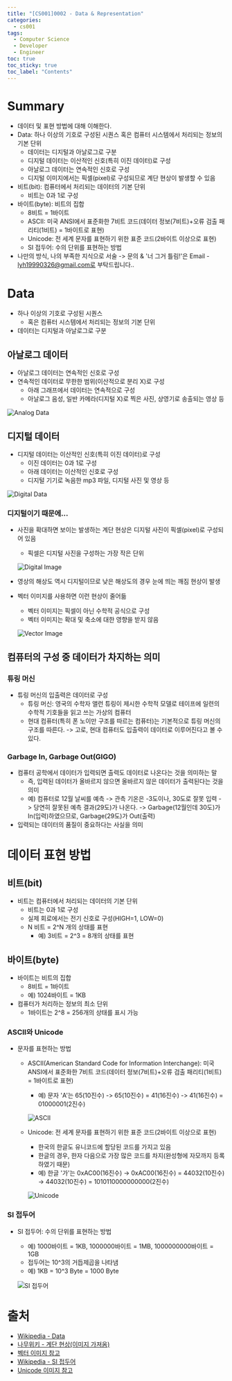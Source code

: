 ```yaml
---
title: "[CS001]0002 - Data & Representation"
categories:
  - cs001
tags:
  - Computer Science
  - Developer
  - Engineer
toc: true
toc_sticky: true
toc_label: "Contents"
---
```


# Summary
- 데이터 및 표현 방법에 대해 이해한다.
- Data: 하나 이상의 기호로 구성된 시퀀스 혹은 컴퓨터 시스템에서 처리되는 정보의 기본 단위
  - 데이터는 디지털과 아날로그로 구분
  - 디지털 데이터는 이산적인 신호(특히 이진 데이터)로 구성
  - 아날로그 데이터는 연속적인 신호로 구성
  - 디지털 이미지에서는 픽셀(pixel)로 구성되므로 계단 현상이 발생할 수 있음
- 비트(bit): 컴퓨터에서 처리되는 데이터의 기본 단위
  - 비트는 0과 1로 구성
- 바이트(byte): 비트의 집합
  - 8비트 = 1바이트
  - ASCII: 미국 ANSI에서 표준화한 7비트 코드(데이터 정보(7비트)+오류 검출 패리티(1비트) = 1바이트로 표현)
  - Unicode: 전 세계 문자를 표현하기 위한 표준 코드(2바이트 이상으로 표현)
  - SI 접두어: 수의 단위를 표현하는 방법
- 나만의 방식, 나의 부족한 지식으로 서술 -> 문의 & '너 그거 틀림!'은 Email - lyh19990326@gmail.com로 부탁드립니다..

# Data
- 하나 이상의 기호로 구성된 시퀀스
  - 혹은 컴퓨터 시스템에서 처리되는 정보의 기본 단위
- 데이터는 디지털과 아날로그로 구분

## 아날로그 데이터
- 아날로그 데이터는 연속적인 신호로 구성
- 연속적인 데이터로 무한한 범위(이산적으로 분리 X)로 구성
  - 아래 그래프에서 데이터는 연속적으로 구성
  - 아날로그 음성, 일반 카메라(디지털 X)로 찍은 사진, 상영기로 송출되는 영상 등

![Analog Data](https://github.com/NewPlus/NewPlus.github.io/blob/master/_posts/img/analog_data.png?raw=true)

## 디지털 데이터
- 디지털 데이터는 이산적인 신호(특히 이진 데이터)로 구성
  - 이진 데이터는 0과 1로 구성
  - 아래 데이터는 이산적인 신호로 구성
  - 디지털 기기로 녹음한 mp3 파일, 디지털 사진 및 영상 등

![Digital Data](https://github.com/NewPlus/NewPlus.github.io/blob/master/_posts/img/digital_data.png?raw=true)

### 디지털이기 때문에...
- 사진을 확대하면 보이는 발생하는 계단 현상은 디지털 사진이 픽셀(pixel)로 구성되어 있음
  - 픽셀은 디지털 사진을 구성하는 가장 작은 단위

  ![Digital Image](https://github.com/NewPlus/NewPlus.github.io/blob/master/_posts/img/digital_image.png?raw=true)

- 영상의 해상도 역시 디지털이므로 낮은 해상도의 경우 눈에 띄는 깨짐 현상이 발생
- 벡터 이미지를 사용하면 이런 현상이 줄어듦
  - 벡터 이미지는 픽셀이 아닌 수학적 공식으로 구성
  - 벡터 이미지는 확대 및 축소에 대한 영향을 받지 않음

  ![Vector Image](https://github.com/NewPlus/NewPlus.github.io/blob/master/_posts/img/vector_image.png?raw=true)

## 컴퓨터의 구성 중 데이터가 차지하는 의미
### 튜링 머신
- 튜링 머신의 입출력은 데이터로 구성
  - 튜링 머신: 영국의 수학자 앨런 튜링이 제시한 수학적 모델로 테이프에 일련의 수학적 기호들을 읽고 쓰는 가상의 컴퓨터
  - 현대 컴퓨터(특히 폰 노이만 구조를 따르는 컴퓨터)는 기본적으로 튜링 머신의 구조를 따른다. -> 고로, 현대 컴퓨터도 입출력이 데이터로 이루어진다고 볼 수 있다.

### Garbage In, Garbage Out(GIGO)
- 컴퓨터 공학에서 데이터가 입력되면 출력도 데이터로 나온다는 것을 의미하는 말
  - 즉, 입력된 데이터가 올바르지 않으면 올바르지 않은 데이터가 출력된다는 것을 의미
  - 예) 컴퓨터로 12월 날씨를 예측 -> 관측 기온은 -3도이나, 30도로 잘못 입력 -> 당연히 잘못된 예측 결과(29도)가 나온다. -> Garbage(12월인데 30도)가 In(입력)하였으므로, Garbage(29도)가 Out(출력)
- 입력되는 데이터의 품질이 중요하다는 사실을 의미

# 데이터 표현 방법
## 비트(bit)
- 비트는 컴퓨터에서 처리되는 데이터의 기본 단위
  - 비트는 0과 1로 구성
  - 실제 회로에서는 전기 신호로 구성(HIGH=1, LOW=0)
  - N 비트 = 2^N 개의 상태를 표현
    - 예) 3비트 = 2^3 = 8개의 상태를 표현

## 바이트(byte)
- 바이트는 비트의 집합
  - 8비트 = 1바이트
  - 예) 1024바이트 = 1KB
- 컴퓨터가 처리하는 정보의 최소 단위
  - 1바이트는 2^8 = 256개의 상태를 표시 가능

### ASCII와 Unicode
- 문자를 표현하는 방법
  - ASCII(American Standard Code for Information Interchange): 미국 ANSI에서 표준화한 7비트 코드(데이터 정보(7비트)+오류 검출 패리티(1비트) = 1바이트로 표현)
    - 예) 문자 'A'는 65(10진수) -> 65(10진수) = 41(16진수) -> 41(16진수) = 01000001(2진수)

    ![ASCII](https://github.com/NewPlus/NewPlus.github.io/blob/master/_posts/img/ascii.png?raw=true)
  - Unicode: 전 세계 문자를 표현하기 위한 표준 코드(2바이트 이상으로 표현)
    - 한국의 한글도 유니코드에 할당된 코드를 가지고 있음
    - 한글의 경우, 한자 다음으로 가장 많은 코드를 차지(완성형에 자모까지 등록하였기 때문)
    - 예) 한글 '가'는 0xAC00(16진수) -> 0xAC00(16진수) = 44032(10진수) -> 44032(10진수) = 1010110000000000(2진수)

    ![Unicode](https://github.com/NewPlus/NewPlus.github.io/blob/master/_posts/img/unicode.png?raw=true)

### SI 접두어
- SI 접두어: 수의 단위를 표현하는 방법
  - 예) 1000바이트 = 1KB, 1000000바이트 = 1MB, 1000000000바이트 = 1GB
  - 접두어는 10^3의 거듭제곱을 나타냄
  - 예) 1KB = 10^3 Byte = 1000 Byte

  ![SI 접두어](https://github.com/NewPlus/NewPlus.github.io/blob/master/_posts/img/si_prefix.png?raw=true)

# 출처
- [Wikipedia - Data](https://en.wikipedia.org/wiki/Data)
- [나무위키 - 계단 현상(이미지 가져옴)](https://namu.wiki/w/%EA%B3%84%EB%8B%A8%20%ED%98%84%EC%83%81)
- [벡터 이미지 참고](https://wacomkoreablog.com/624)
- [Wikipedia - SI 접두어](https://ko.wikipedia.org/wiki/SI_%EC%A0%91%EB%91%90%EC%96%B4)
- [Unicode 이미지 참고](https://yhyacinth.github.io/general/2015/05/18/learn-about-unicode.html)


